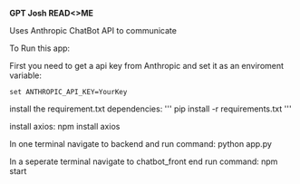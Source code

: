**GPT Josh READ<>ME**

Uses Anthropic ChatBot API to communicate

To Run this app:

First you need to get a api key from Anthropic and set it as an enviroment variable:
```
set ANTHROPIC_API_KEY=YourKey
```



install the requirement.txt dependencies:
'''
pip install -r requirements.txt
'''

install axios:
    npm install axios

In one terminal navigate to backend and run command:
    python app.py

In a seperate terminal navigate to chatbot_front end run command:
    npm start

